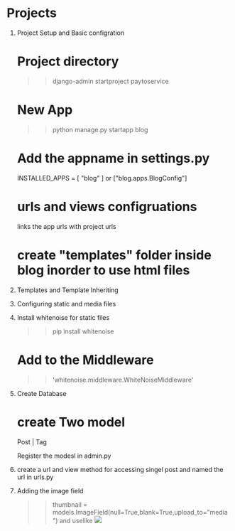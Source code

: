 # Projects
1. Project Setup and Basic configration

    # Project directory
    >> django-admin startproject paytoservice

    # New App
    >> python manage.py startapp blog

    # Add the appname in settings.py

    INSTALLED_APPS = [ "blog" ]  or ["blog.apps.BlogConfig"]

    # urls and views configruations
    links the app urls with project urls

    # create "templates" folder inside blog inorder to use html files

2. Templates and Template Inheriting
3. Configuring static and media files
4. Install whitenoise for static files
    >> pip install whitenoise

    # Add to the Middleware
    >>'whitenoise.middleware.WhiteNoiseMiddleware'
5. Create Database
    # create Two model 
    Post | Tag    

    Register the modesl in admin.py
6. create a url and view method for accessing singel post and named the url in urls.py
7. Adding the image field
    >> thumbnail = models.ImageField(null=True,blank=True,upload_to="media")
    and uselike
    >> <img src=" {{post.thumbnail.url}}">
    